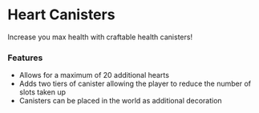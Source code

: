 # Heart Canisters<!--$headerTitle--><!--$pmc:delete-->

Increase you max health with craftable health canisters!<!--$pmc:headerSize-->

### Features
- Allows for a maximum of 20 additional hearts
- Adds two tiers of canister allowing the player to reduce the number of slots taken up
- Canisters can be placed in the world as additional decoration 
